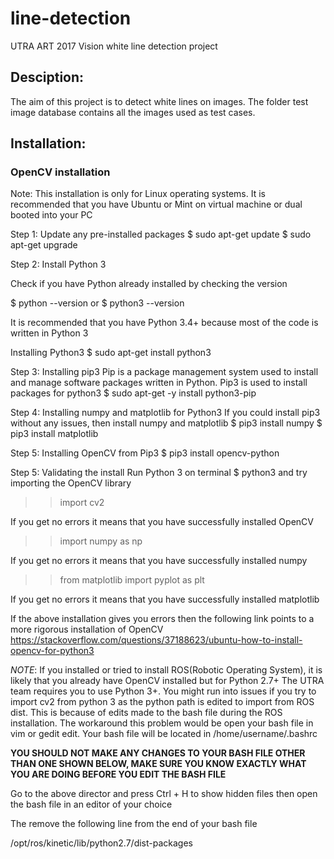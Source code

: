# line-detection
UTRA ART 2017 Vision white line detection project



## Desciption:
The aim of this project is to detect white lines on images. The folder test image database contains all the images used as test cases.


## Installation: 

### OpenCV installation 
Note: This installation is only for Linux operating systems. It is recommended that you have Ubuntu or Mint on virtual machine or dual booted into your PC

Step 1: Update any pre-installed packages
 $ sudo apt-get update
 $ sudo apt-get upgrade
 
Step 2: Install Python 3
 
 Check if you have Python already installed by checking the version
 
 $ python --version
 or
 $ python3 --version
 
 It is recommended that you have Python 3.4+ because most of the code is written in Python 3
 
 Installing Python3
 $ sudo apt-get install python3

Step 3: Installing pip3
 Pip is a package management system used to install and manage software packages written in Python. Pip3 is used to install packages for    python3
 $ sudo apt-get -y install python3-pip
 
Step 4: Installing numpy and matplotlib for Python3
If you could install pip3 without any issues, then install numpy and matplotlib
$ pip3 install numpy
$ pip3 install matplotlib

Step 5: Installing OpenCV from Pip3
 $ pip3 install opencv-python

Step 5: Validating the install
Run Python 3 on terminal
$ python3
and try importing the OpenCV library
>> import cv2

If you get no errors it means that you have successfully installed OpenCV
>> import numpy as np

If you get no errors it means that you have successfully installed numpy

>> from matplotlib import pyplot as plt

If you get no errors it means that you have successfully installed matplotlib

If the above installation gives you errors then the following link points to a more rigorous installation of OpenCV
https://stackoverflow.com/questions/37188623/ubuntu-how-to-install-opencv-for-python3

_NOTE_: If you installed or tried to install ROS(Robotic Operating System), it is likely that you already have OpenCV installed but for Python 2.7+ The UTRA team requires you to use Python 3+. You might run into issues if you try to import cv2 from python 3 as the python path is edited to import from ROS dist. This is because of edits made to the bash file during the ROS installation.
The workaround this problem would be open your bash file in vim or gedit edit. Your bash file will be located in /home/username/.bashrc


**YOU SHOULD NOT MAKE ANY CHANGES TO YOUR BASH FILE OTHER THAN ONE SHOWN BELOW, MAKE SURE YOU KNOW EXACTLY WHAT YOU ARE DOING BEFORE YOU EDIT THE BASH FILE**

Go to the above director and press Ctrl + H to show hidden files then open the bash file in an editor of your choice

The remove the following line from the end of your bash file

/opt/ros/kinetic/lib/python2.7/dist-packages
